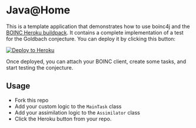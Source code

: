 # Java@Home

This is a template application that demonstrates how to use boinc4j and the [BOINC Heroku buildpack]().
It contains a complete implementation of a test for the Goldbach conjecture. You can deploy it by clicking this button:

[![Deploy to Heroku](https://www.herokucdn.com/deploy/button.png)](https://heroku.com/deploy)

Once deployed, you can attach your BOINC client, create some tasks, and start testing the conjecture.

## Usage

* Fork this repo
* Add your custom logic to the `MainTask` class
* Add your assimilation logic to the `Assimilator` class
* Click the Heroku button from your repo.

